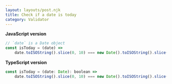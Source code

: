 ```yaml
---
layout: layouts/post.njk
title: Check if a date is today
category: Validator
---
```


**JavaScript version**

```js
// `date` is a Date object
const isToday = (date) =>
	date.toISOString().slice(0, 10) === new Date().toISOString().slice(0, 10);
```

**TypeScript version**

```js
const isToday = (date: Date): boolean =>
	date.toISOString().slice(0, 10) === new Date().toISOString().slice(0, 10);
```
